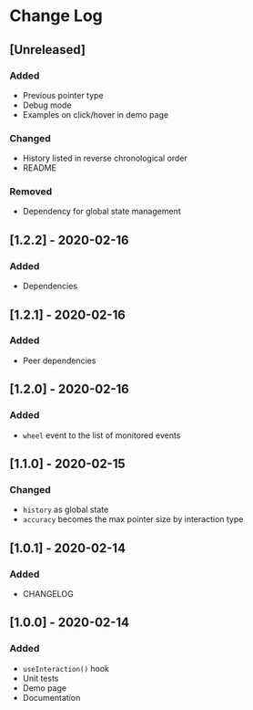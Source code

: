 # Change Log

## [Unreleased]

<!--
### Fixed
### Added
### Changed
### Removed
 -->

### Added

- Previous pointer type
- Debug mode
- Examples on click/hover in demo page

### Changed

- History listed in reverse chronological order
- README

### Removed

- Dependency for global state management

## [1.2.2] - 2020-02-16

### Added

- Dependencies

## [1.2.1] - 2020-02-16

### Added

- Peer dependencies

## [1.2.0] - 2020-02-16

### Added

- `wheel` event to the list of monitored events

## [1.1.0] - 2020-02-15

### Changed

- `history` as global state
- `accuracy` becomes the max pointer size by interaction type

## [1.0.1] - 2020-02-14

### Added

- CHANGELOG

## [1.0.0] - 2020-02-14

### Added

- `useInteraction()` hook
- Unit tests
- Demo page
- Documentation
